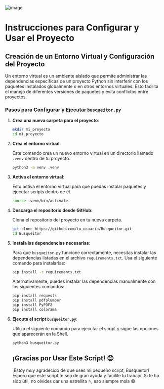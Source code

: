 ![image](https://github.com/user-attachments/assets/815cedaf-57c7-4425-b0b5-6e3711d1b745)


# Instrucciones para Configurar y Usar el Proyecto

## Creación de un Entorno Virtual y Configuración del Proyecto

Un entorno virtual es un ambiente aislado que permite administrar las dependencias específicas de un proyecto Python sin interferir con los paquetes instalados globalmente o en otros entornos virtuales. Esto facilita el manejo de diferentes versiones de paquetes y evita conflictos entre proyectos.

### Pasos para Configurar y Ejecutar `busqueitor.py`

1. **Crea una nueva carpeta para el proyecto**:

   ```bash
   mkdir mi_proyecto
   cd mi_proyecto
   ```

2. **Crea el entorno virtual**:

   Este comando crea un nuevo entorno virtual en un directorio llamado `.venv` dentro de tu proyecto.

   ```bash
   python3 -m venv .venv
   ```

3. **Activa el entorno virtual**:

   Esto activa el entorno virtual para que puedas instalar paquetes y ejecutar scripts dentro de él.

   ```bash
   source .venv/bin/activate
   ```

4. **Descarga el repositorio desde GitHub**:

   Clona el repositorio del proyecto en tu nueva carpeta.

   ```bash
   git clone https://github.com/tu_usuario/Busqueitor.git
   cd Busqueitor
   ```

5. **Instala las dependencias necesarias**:

   Para que `busqueitor.py` funcione correctamente, necesitas instalar las dependencias listadas en el archivo `requirements.txt`. Usa el siguiente comando para instalarlas:

   ```bash
   pip install -r requirements.txt
   ```

   Alternativamente, puedes instalar las dependencias manualmente con los siguientes comandos:

   ```bash
   pip install requests
   pip install pdfplumber
   pip install PyPDF2
   pip install colorama
   ```

6. **Ejecuta el script `busqueitor.py`**:

   Utiliza el siguiente comando para ejecutar el script y sigue las opciones que aparecerán en la Shell.

   ```bash
   python3 busqueitor.py
   ```

   ## ¡Gracias por Usar Este Script! 😊

   ¡Estoy muy agradecido de que uses mi pequeño script, Busqueitor! Espero que este script te sea de gran ayuda y facilite tu trabajo. Si te ha sido útil, no olvides dar una estrellita ⭐, eso siempre mola 😄
